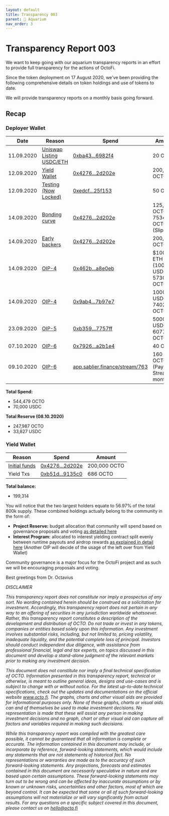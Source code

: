 ```yaml
---
layout: default
title: Transparency 003 
parent: 🧾 Aquarium 
nav_order: 3
---
```


# Transparency Report 003

We want to keep going with our aquarium transparency reports in an effort to provide full transparency for the actions of OctoFi. 

Since the token deployment on 17 August 2020, we've been providing the following comprehensive details on token holdings and use of tokens to date. 

We will provide transparency reports on a monthly basis going forward.


## Recap 

### Deployer Wallet

| Date | Reason | Spend | Amount |
|-|-|-|-|
| 11.09.2020 | [Uniswap Listing USDC/ETH][2] | [0xba43...6982f4][1] | 20 OCTO |
| 12.09.2020 | [Yield Wallet][2] | [0x4276...2d202e][3] | 200,000 OCTO |
| 12.09.2020 | [Testing (Now Locked)][2] | [0xedcf...25f153][6] | 50 OCTO |
| 14.09.2020 | [Bonding curve][2] | [0x4276...2d202e][3] | 125,000 OCTO<br> 7534 OCTO  (Slippage) |
| 14.09.2020 | [Early backers][2] | [0x4276...2d202e][3] | 200,000 OCTO |
| 14.09.2020 | [OIP-4][5] | [0x462b...a8e0eb][7] | $10000 ETH (10000 USDC)<br> 5730 OCTO |
| 14.09.2020 | [OIP-4][5] | [0x9ab4...7b97e7][8] | 10000 USDC<br> 7402 OCTO  |
| 23.09.2020 | [OIP-5][10] | [0xb359...7757ff][9] | 50000 USDC  6077 OCTO |
| 07.10.2020 | [OIP-6][11] | [0x7926...a2b1e4][12] | 40 OCTO  |
| 09.10.2020 | [OIP-6][11] | [app.sablier.finance/stream/763][13] | 160 OCTO (Payment Stream 3 month) |

**Total Spend:** 

- 544,479 OCTO 
- 70,000 USDC

**Total Reserve (08.10.2020)**

- 247,987 OCTO 
- 33,827 USDC

### Yield Wallet

| Reason | Spend | Amount |
|-|-|-|
| [Initial funds][2] | [0x4276...2d202e][3] | 200,000 OCTO |
| Yield Txs | [0xb51d...9135c0][14] | 686 OCTO |

**Total balance:**

- 199,314 

You will notice that the two largest holders equate to 56.97% of the total 800k supply. These combined holdings actually belong to the community in the form of:

- **Project Reserve:** budget allocation that community will spend based on governance proposals and voting [as detailed here](https://octo.fi/blog/project-reserve)
- **Interest Program:** allocated to interest yielding contract split evenly between runtime payouts and airdrop rewards [as explained in detail here](https://octo.fi/blog/interest-pool) (Another OIP will decide of the usage of the left over from Yield Wallet) 

Community governance is a major focus for the OctoFi project and as such we will be encouraging proposals and voting. 

Best greetings from Dr. Octavius

*DISCLAIMER*

*This transparency report does not constitute nor imply a prospectus of any sort. No wording contained herein should be construed as a solicitation for investment. Accordingly, this transparency report does not pertain in any way to an offering of securities in any jurisdiction worldwide whatsoever. Rather, this transparency report constitutes a description of the development and distribution of OCTO. Do not trade or invest in any tokens, companies or entities based solely upon this information. Any investment involves substantial risks, including, but not limited to, pricing volatility, inadequate liquidity, and the potential complete loss of principal. Investors should conduct independent due diligence, with assistance from professional financial, legal and tax experts, on topics discussed in this document and develop a stand-alone judgment of the relevant markets prior to making any investment decision.*

*This document does not constitute nor imply a final technical specification of OCTO. Information presented in this transparency report, technical or otherwise, is meant to outline general ideas, designs and use-cases and is subject to change with or without notice. For the latest up-to-date technical specifications, check out the updates and documentations on the official website www.octo.fi. The graphs, charts and other visual aids are provided for informational purposes only. None of these graphs, charts or visual aids can and of themselves be used to make investment decisions. No representation is made that these will assist any person in making investment decisions and no graph, chart or other visual aid can capture all factors and variables required in making such decisions.*

*While this transparency report was compiled with the greatest care possible, it cannot be guaranteed that all information is complete or accurate. The information contained in this document may include, or incorporate by reference, forward-looking statements, which would include any statements that are not statements of historical fact. No representations or warranties are made as to the accuracy of such forward-looking statements. Any projections, forecasts and estimates contained in this document are necessarily speculative in nature and are based upon certain assumptions. These forward-looking statements may turn out to be wrong and can be affected by inaccurate assumptions or by known or unknown risks, uncertainties and other factors, most of which are beyond control. It can be expected that some or all of such forward-looking assumptions will not materialize or will vary significantly from actual results. For any questions on a specific subject covered in this document, please contact us on hello@octo.fi*

[1]: https://etherscan.io/tx/0xba43a991fa7b9f6f3de4ceae1cf991c00ecf34495f0c6ce537088dea8e6982f4
[2]: https://octo.fi/blog/aquarium-one
[3]: https://etherscan.io/tx/0x4276dd25f6e24c9959c4beda09a5f487772019d2c94fd516947562bf3d2d202e
[4]: https://octo.fi/blog/aquarium-one
[5]: https://twitter.com/octofinance/status/1305529990448951301?s=20
[6]: https://etherscan.io/tx/0xedcf1d415d4983860d0d22aea8dc7094f36c5e39ef95af0359fcd6370325f153
[7]: https://etherscan.io/tx/0x462b882acc65e333f923f13486ed85d60dfa169c8b592dd4b1b399ed6da8e0eb
[8]: https://etherscan.io/tx/0x9ab4d3951f56fd739a798881e9d369186aea24e6a6f4f5250337234f4b7b97e7
[9]: https://etherscan.io/tx/0xb3598b488ab69251d5ba460a1dcef4be042494c15dc1477402df5113497757ff
[10]: https://twitter.com/octofinance/status/1308761125912064000?s=20
[11]: https://snapshot.page/#/octofi/proposal/QmZg2SnCzxQ7a2b4JMmEr8VnFVHBfLQYurfZeopFXL9pks
[12]: https://etherscan.io/tx/0x7926b95f8f9c6721f97128b8a83acf9ab5f38da3f60a62b94f8c793631a2b1e4
[13]: https://app.sablier.finance/stream/763
[14]: https://etherscan.io/token/0x7240aC91f01233BaAf8b064248E80feaA5912BA3?a=0xb51d93791e19d8cf1fdf1851aa97e7695a9135c0
